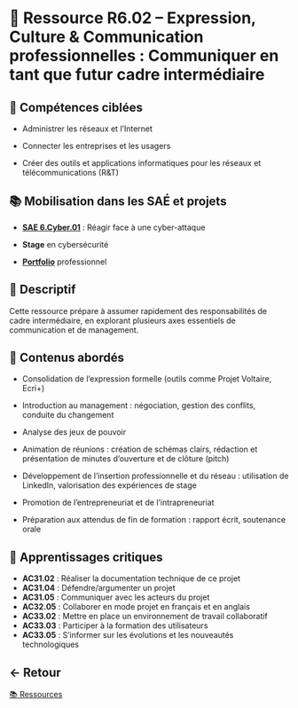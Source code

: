 # 📘 Ressource R6.02 – Expression, Culture & Communication professionnelles : Communiquer en tant que futur cadre intermédiaire

## 🎯 Compétences ciblées

- Administrer les réseaux et l’Internet

- Connecter les entreprises et les usagers

- Créer des outils et applications informatiques pour les réseaux et télécommunications (R&T)

## 📚 Mobilisation dans les SAÉ et projets

- **[SAE 6.Cyber.01](https://github.com/ThomasRubio/Portfolio/blob/main/SAE/SAE_6.Cyber.01/README.md)** : Réagir face à une cyber-attaque

- **Stage** en cybersécurité

- **[Portfolio](https://github.com/ThomasRubio/Portfolio/blob/main/README.md)** professionnel

## 📝 Descriptif

Cette ressource prépare à assumer rapidement des responsabilités de cadre intermédiaire, en explorant plusieurs axes essentiels de communication et de management.

## 📖 Contenus abordés

- Consolidation de l’expression formelle (outils comme Projet Voltaire, Ecri+)

- Introduction au management : négociation, gestion des conflits, conduite du changement

- Analyse des jeux de pouvoir

- Animation de réunions : création de schémas clairs, rédaction et présentation de minutes d’ouverture et de clôture (pitch)

- Développement de l’insertion professionnelle et du réseau : utilisation de LinkedIn, valorisation des expériences de stage

- Promotion de l’entrepreneuriat et de l’intrapreneuriat

- Préparation aux attendus de fin de formation : rapport écrit, soutenance orale

## 🧠 Apprentissages critiques

- **AC31.02** : Réaliser la documentation technique de ce projet
- **AC31.04** : Défendre/argumenter un projet
- **AC31.05** : Communiquer avec les acteurs du projet
- **AC32.05** : Collaborer en mode projet en français et en anglais
- **AC33.02** : Mettre en place un environnement de travail collaboratif
- **AC33.03** : Participer à la formation des utilisateurs
- **AC33.05** : S’informer sur les évolutions et les nouveautés technologiques

## ← Retour

[📚 Ressources](https://github.com/ThomasRubio/Portfolio/blob/main/RESSOURCES/README.md)

